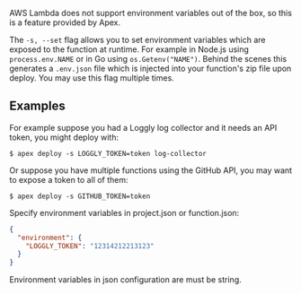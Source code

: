 
AWS Lambda does not support environment variables out of the box, so this is a feature provided by Apex.

The `-s, --set` flag allows you to set environment variables which are exposed to the function at runtime. For example in Node.js using `process.env.NAME` or in Go using `os.Getenv("NAME")`. Behind the scenes this generates a `.env.json` file which is injected into your function's zip file upon deploy. You may use this flag multiple times.

## Examples

For example suppose you had a Loggly log collector and it needs an API token, you might deploy with:

```
$ apex deploy -s LOGGLY_TOKEN=token log-collector
```

Or suppose you have multiple functions using the GitHub API, you may want to expose a token to all of them:

```
$ apex deploy -s GITHUB_TOKEN=token
```

Specify environment variables in project.json or function.json:

```json
{
  "environment": {
    "LOGGLY_TOKEN": "12314212213123"
  }
}
```

Environment variables in json configuration are must be string.
